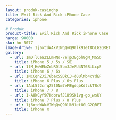 ```yaml
---
layout: produk-casinghp
title: Evil Rick And Rick iPhone Case
categories: iphone

# Produk
product-title: Evil Rick And Rick iPhone Case
harga: 90000
sku: hn-5077
image-drive: 1j6otdWAkVIWqQvQ90lk91et8GLG2QRET
gallery:
  - url: 1mDTlCea2LLmHNo-7eTp3Eg5h8gM_NG5D
    title: iPhone 5 / 5s / SE
  - url: 1fM_HwWEbZnbRDt5bmJJeFU4NT6BiLcpE
    title: iPhone 6 / 6s
  - url: 1NCCqnZJi76bax5SDkCJ-d0UlMb4cYdEF
    title: iPhone 6 Plus / 6s Plus
  - url: 1AaL5t2crq25t0Nm7eFEgdqbKdtckT8c9
    title: iPhone 7 / 8
  - url: 1-AUkCyf97HdorwfJ1O9SK1vg-go_wsUY
    title: iPhone 7 Plus / 8 Plus
  - url: 1j6otdWAkVIWqQvQ90lk91et8GLG2QRET
    title: iPhone X
---
```

